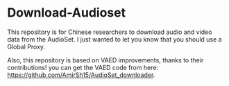 # Download-Audioset
This repository is for Chinese researchers to download audio and video data from the AudioSet. I just wanted to let you know that you should use a Global Proxy.

Also, this repository is based on VAED improvements, thanks to their contributions! you can get the VAED code from here: https://github.com/AmirSh15/AudioSet_downloader.
